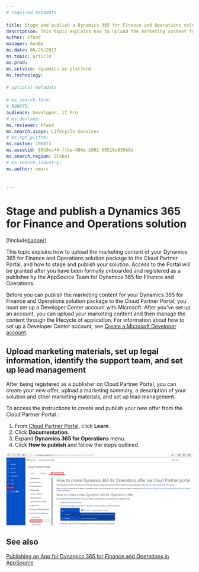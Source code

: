 ```yaml
---
# required metadata

title: Stage and publish a Dynamics 365 for Finance and Operations solution
description: This topic explains how to upload the marketing content for your LCS solution package to the Cloud Partner Portal, and how to stage and publish your solution.
author: kfend
manager: AnnBe
ms.date: 06/20/2017
ms.topic: article
ms.prod: 
ms.service: dynamics-ax-platform
ms.technology: 

# optional metadata

# ms.search.form: 
# ROBOTS: 
audience: Developer, IT Pro
# ms.devlang: 
ms.reviewer: kfend
ms.search.scope: Lifecycle Services
# ms.tgt_pltfrm: 
ms.custom: 196873
ms.assetid: 80b0cc44-ffbe-400e-b902-60518a930b0d
ms.search.region: Global
# ms.search.industry: 
ms.author: omarc


---
```


# Stage and publish a Dynamics 365 for Finance and Operations solution

[!include[banner](../includes/banner.md)]


This topic explains how to upload the marketing content of your Dynamics 365 for Finance and Operations solution package to the Cloud Partner Portal, and how to stage and publish your solution. Access to the Portal will be granted after you have been formally onboarded and registered as a publisher by the AppSource Team for Dynamics 365 for Finance and Operations. 

Before you can publish the marketing content for your Dynamics 365 for Finance and Operations solution package to the Cloud Partner Portal, you must set up a Developer Center account with Microsoft. After you've set up an account, you can upload your marketing content and then manage the content through the lifecycle of application. For information about how to set up a Developer Center account, see [Create a Microsoft Developer account](https://azure.microsoft.com/en-us/documentation/articles/marketplace-publishing-accounts-creation-registration/).

## Upload marketing materials, set up legal information, identify the support team, and set up lead management
After being registered as a publisher on Cloud Partner Portal, you can create your new offer, upload a marketing summary, a description of your solution and other marketing materials, and set up lead management.

To access the instructions to create and publish your new offer from the Cloud Partner Portal :

1. From [Cloud Partner Portal](https://cloudpartner.azure.com), click **Learn**.
2. Click **Documentation**.
3. Expand **Dynamics 365 for Operations** menu.
4. Click **How to publish** and follow the steps outlined.

[![How to publish](./media/CPP_HowtoPublish.png)](./media/CPP_HowtoPublish.png)

See also
--------

[Publishing an App for Dynamics 365 for Finance and Operations in AppSource](lcs-solutions-app-source.md)
